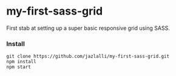 # my-first-sass-grid

First stab at setting up a super basic responsive grid using SASS.

### Install

```
git clone https://github.com/jazlalli/my-first-sass-grid.git
npm install
npm start
```
